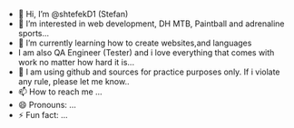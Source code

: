 - 👋 Hi, I’m @shtefekD1 (Stefan)
- 👀 I’m interested in web development, DH MTB, Paintball and adrenaline sports...
- 🌱 I’m currently learning how to create websites,and languages 
- I am also QA Engineer (Tester) and i love everything that comes with work no matter how hard it is...
- 💞️ I am using github and sources for practice purposes only. If i violate any rule, please let me know..
- 📫 How to reach me ...
- 😄 Pronouns: ...
- ⚡ Fun fact: ...

<!---
shtefekD1/shtefekD1 is a ✨ special ✨ repository because its `README.md` (this file) appears on your GitHub profile.
You can click the Preview link to take a look at your changes.
--->
